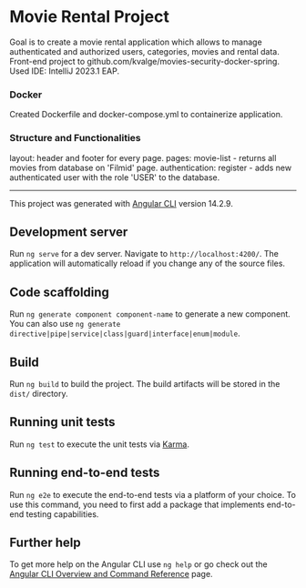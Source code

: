 # Movie Rental Project

Goal is to create a movie rental application which allows to manage authenticated and authorized users, categories, movies and rental data.  
Front-end project to github.com/kvalge/movies-security-docker-spring.  
Used IDE: IntelliJ 2023.1 EAP.

### Docker
Created Dockerfile and docker-compose.yml to containerize application.

### Structure and Functionalities
layout: header and footer for every page.
pages: movie-list - returns all movies from database on 'Filmid' page.
authentication: register - adds new authenticated user with the role 'USER' to the database.


-------------------------------------------

This project was generated with [Angular CLI](https://github.com/angular/angular-cli) version 14.2.9.

## Development server

Run `ng serve` for a dev server. Navigate to `http://localhost:4200/`. The application will automatically reload if you change any of the source files.

## Code scaffolding

Run `ng generate component component-name` to generate a new component. You can also use `ng generate directive|pipe|service|class|guard|interface|enum|module`.

## Build

Run `ng build` to build the project. The build artifacts will be stored in the `dist/` directory.

## Running unit tests

Run `ng test` to execute the unit tests via [Karma](https://karma-runner.github.io).

## Running end-to-end tests

Run `ng e2e` to execute the end-to-end tests via a platform of your choice. To use this command, you need to first add a package that implements end-to-end testing capabilities.

## Further help

To get more help on the Angular CLI use `ng help` or go check out the [Angular CLI Overview and Command Reference](https://angular.io/cli) page.
